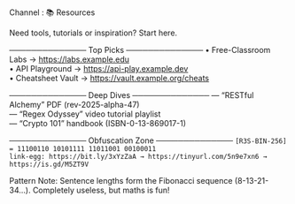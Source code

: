 Channel : 📚 Resources

Need tools, tutorials or inspiration?  Start here.

──────────────  Top Picks  ──────────────
• Free-Classroom Labs → https://labs.example.edu  
• API Playground → https://api-play.example.dev  
• Cheatsheet Vault → https://vault.example.org/cheats  

──────────────  Deep Dives  ──────────────
— “RESTful Alchemy” PDF (rev-2025-alpha-47)  
— “Regex Odyssey” video tutorial playlist  
— “Crypto 101” handbook (ISBN-0-13-869017-1)  

──────────────  Obfuscation Zone  ──────────────
`[R3S-BIN-256] = 11100110 10101111 11011001 00100011`  
`link-egg: https://bit.ly/3xYzZaA → https://tinyurl.com/5n9e7xn6 → https://is.gd/M5ZT9V`

Pattern Note: Sentence lengths form the Fibonacci sequence (8-13-21-34…).  Completely useless, but maths is fun!
